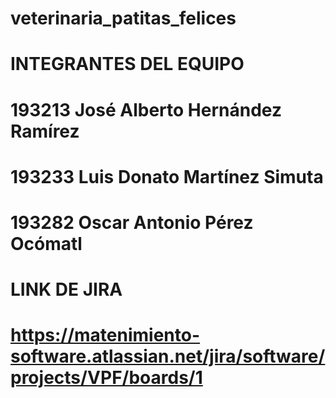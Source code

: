 # veterinaria_patitas_felices

# INTEGRANTES DEL EQUIPO
# 193213 José Alberto Hernández Ramírez
# 193233 Luis Donato Martínez Simuta
# 193282 Oscar Antonio Pérez Ocómatl

# LINK DE JIRA
# https://matenimiento-software.atlassian.net/jira/software/projects/VPF/boards/1
